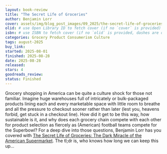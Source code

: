 ```yaml
---
layout: book-review
title: "The Secret Life of Groceries"
author: Benjamin Lorr
cover: assets/img/blog_post_images/09_2025/the-secret-life-of-groceries.jpg
olid: # use Open Library ID to fetch cover (if no `cover` is provided)
isbn: # use ISBN to fetch cover (if no `olid` is provided, dashes are optional)
categories: Grocery Product Consumerism Culture
tags: august-2025
buy_link:
started: 2025-08-01
finished: 2025-08-28
date: 2025-08-28
released: 
stars: 4
goodreads_review: 
status: Finished
---
```


Grocery shopping in America can be quite a culture shock for those not familiar. Imagine huge warehouses full of intricately or bulk-packaged products lining each and every marketable space with little room to breathe and all the pressure to checkout sooner rather than later (lest you, heavens forbid, get stuck in a checkout line). How did it get to be this way, how sustainable is it, and why does each grocery chain compete with each other for product selection as fiercely as (American) football teams compete for the Superbowl? For a deep dive into those questions, Benjamin Lorr has you covered with [The Secret Life of Groceries: The Dark Miracle of the American Supermarket](https://www.benjaminlorr.net/book/the-secret-life-of-groceries/). The tl;dr is, who knows how long we can keep this up...
